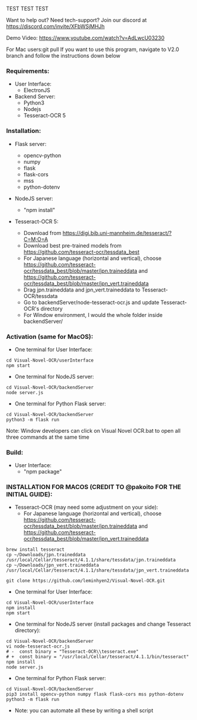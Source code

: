 TEST TEST TEST

Want to help out? 
Need tech-support?
Join our discord at https://discord.com/invite/XFbWSjMHJh

Demo Video:
https://www.youtube.com/watch?v=AdLwcU03230

For Mac users:git pull
If you want to use this program, navigate to V2.0 branch and follow the instructions down below

### Requirements: 
- User Interface:
  - ElectronJS 
- Backend Server:
  - Python3
  - Nodejs 
  - Tesseract-OCR 5

### Installation:
- Flask server:
  - opencv-python
  - numpy
  - flask
  - flask-cors
  - mss 
  - python-dotenv

- NodeJS server:
  - "npm install"

- Tesseract-OCR 5:
  - Download from https://digi.bib.uni-mannheim.de/tesseract/?C=M;O=A
  - Download best pre-trained models from https://github.com/tesseract-ocr/tessdata_best
  - For Japanese language (horizontal and vertical), choose https://github.com/tesseract-ocr/tessdata_best/blob/master/jpn.traineddata and https://github.com/tesseract-ocr/tessdata_best/blob/master/jpn_vert.traineddata
  - Drag jpn.traineddata and jpn_vert.traineddata to Tesseract-OCR/tessdata
  - Go to backendServer/node-tesseract-ocr.js and update Tesseract-OCR's directory
  - For Window environment, I would the whole folder inside backendServer/

### Activation (same for MacOS): 
- One terminal for User Interface:
```
cd Visual-Novel-OCR/userInterface
npm start
```

- One terminal for NodeJS server:
```
cd Visual-Novel-OCR/backendServer
node server.js
```

- One terminal for Python Flask server:
```
cd Visual-Novel-OCR/backendServer
python3 -m flask run
```

Note: Window developers can click on Visual Novel OCR.bat to open all three commands at the same time

### Build: 
- User Interface:
  - "npm package" 

### INSTALLATION FOR MACOS (CREDIT TO @pakoito FOR THE INITIAL GUIDE): 
- Tesseract-OCR (may need some adjustment on your side):
  - For Japanese language (horizontal and vertical), choose https://github.com/tesseract-ocr/tessdata_best/blob/master/jpn.traineddata and https://github.com/tesseract-ocr/tessdata_best/blob/master/jpn_vert.traineddata

```
brew install tesseract
cp ~/Downloads/jpn.traineddata /usr/local/Cellar/tesseract/4.1.1/share/tessdata/jpn.traineddata
cp ~/Downloads/jpn_vert.traineddata /usr/local/Cellar/tesseract/4.1.1/share/tessdata/jpn_vert.traineddata
```

```
git clone https://github.com/leminhyen2/Visual-Novel-OCR.git
```
- One terminal for User Interface:
```
cd Visual-Novel-OCR/userInterface
npm install
npm start
```

- One terminal for NodeJS server (install packages and change Tesseract directory):
```
cd Visual-Novel-OCR/backendServer
vi node-tesseract-ocr.js
# -  const binary = "Tesseract-OCR\\tesseract.exe"
# +  const binary = "/usr/local/Cellar/tesseract/4.1.1/bin/tesseract"
npm install
node server.js
```

- One terminal for Python Flask server:
```
cd Visual-Novel-OCR/backendServer
pip3 install opencv-python numpy flask flask-cors mss python-dotenv
python3 -m flask run
```

- Note: you can automate all these by writing a shell script
